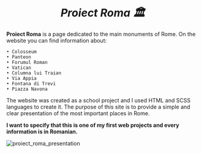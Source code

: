 # <h1 align="center"><strong><em>Proiect Roma 🏛️</em></strong></h1>


**Proiect Roma** is a page dedicated to the main monuments of Rome. On the website you can find information about:

    • Colosseum
    • Panteon
    • Forumul Roman
    • Vatican
    • Columna lui Traian
    • Via Appia
    • Fontana di Trevi
    • Piazza Navona

The website was created as a school project and I used HTML and SCSS languages ​​to create it. The purpose of this site is to provide a simple and clear presentation of the most important places in Rome.

**I want to specify that this is one of my first web projects and every information is in Romanian.**

![proiect_roma_presentation](https://github.com/user-attachments/assets/8c83a454-c6cc-4aac-aeac-d2f08afc89eb)

